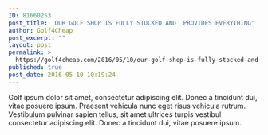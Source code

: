 ```yaml
---
ID: 81660253
post_title: 'OUR GOLF SHOP IS FULLY STOCKED AND  PROVIDES EVERYTHING'
author: Golf4Cheap
post_excerpt: ""
layout: post
permalink: >
  https://golf4cheap.com/2016/05/10/our-golf-shop-is-fully-stocked-and-provides-everything-14/
published: true
post_date: 2016-05-10 10:19:24
---
```

Golf ipsum dolor sit amet, consectetur adipiscing elit. Donec a tincidunt dui, vitae posuere ipsum. Praesent vehicula nunc eget risus vehicula rutrum. Vestibulum pulvinar sapien tellus, sit amet ultrices turpis vestibul consectetur adipiscing elit. Donec a tincidunt dui, vitae posuere ipsum.